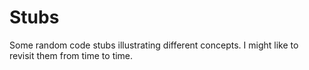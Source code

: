 # Stubs

Some random code stubs illustrating different concepts.
I might like to revisit them from time to time.
